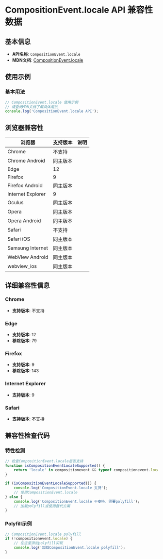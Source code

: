 # CompositionEvent.locale API 兼容性数据

## 基本信息

- **API名称**: `CompositionEvent.locale`
- **MDN文档**: [CompositionEvent.locale](https://developer.mozilla.org/docs/Web/API/CompositionEvent/locale)

## 使用示例

### 基本用法

```javascript
// CompositionEvent.locale 使用示例
// 请查阅MDN文档了解具体用法
console.log('CompositionEvent.locale API');
```

## 浏览器兼容性

| 浏览器 | 支持版本 | 说明 |
|--------|----------|------|
| Chrome | 不支持 |  |
| Chrome Android | 同主版本 |  |
| Edge | 12 |  |
| Firefox | 9 |  |
| Firefox Android | 同主版本 |  |
| Internet Explorer | 9 |  |
| Oculus | 同主版本 |  |
| Opera | 同主版本 |  |
| Opera Android | 同主版本 |  |
| Safari | 不支持 |  |
| Safari iOS | 同主版本 |  |
| Samsung Internet | 同主版本 |  |
| WebView Android | 同主版本 |  |
| webview_ios | 同主版本 |  |

## 详细兼容性信息

### Chrome

- **支持版本**: 不支持

### Edge

- **支持版本**: 12
- **移除版本**: 79

### Firefox

- **支持版本**: 9
- **移除版本**: 143

### Internet Explorer

- **支持版本**: 9

### Safari

- **支持版本**: 不支持

## 兼容性检查代码

### 特性检测

```javascript
// 检查CompositionEvent.locale是否支持
function isCompositionEventLocaleSupported() {
    return 'locale' in compositionevent && typeof compositionevent.locale === 'function';
}

if (isCompositionEventLocaleSupported()) {
    console.log('CompositionEvent.locale 支持');
    // 使用CompositionEvent.locale
} else {
    console.log('CompositionEvent.locale 不支持，需要polyfill');
    // 加载polyfill或使用替代方案
}
```

### Polyfill示例

```javascript
// CompositionEvent.locale polyfill
if (!compositionevent.locale) {
    // 在这里添加polyfill实现
    console.log('加载CompositionEvent.locale polyfill');
}
```

